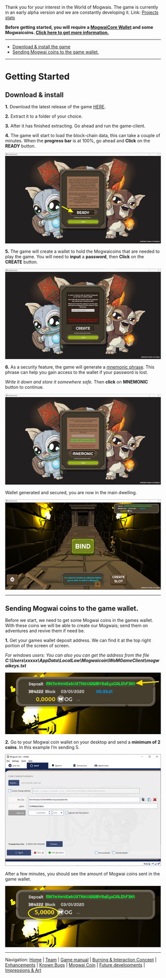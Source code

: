 Thank you for your interest in the World of Mogwais. The game is currently in an early alpha version and we are constantly developing it. Link: [Projects stats](https://github.com/orgs/WorldOfMogwais/projects)

**Before getting started, you will require a [MogwaiCore Wallet](https://mogwaicoin.org/#section-6) and some Mogwaicoins. [Click here to get more information. ](https://mogwaicoin.org/index.html)**

***

* [Download & install the game](https://github.com/WorldOfMogwais/WoM-Releases/wiki/02-Game-manual#download--install)
* [Sending Mogwai coins to the game wallet.](https://github.com/WorldOfMogwais/WoM-Releases/wiki/02-Game-manual#sending-mogwai-coins-to-the-game-wallet)

***


# Getting Started

## Download & install

**1.** Download the latest release of the game [HERE](https://github.com/WorldOfMogwais/WoM-Releases/releases).


**2.** Extract it to a folder of your choice.


**3.** After it has finished extracting. Go ahead and run the game-client.




**4.** The game will start to load the block-chain data, this can take a couple of minutes. When the **progress bar** is at 100%, go ahead and **Click** on the **READY** button.

![](https://github.com/iteachit/WoM-Game-wiki-files/blob/master/screencap001.png)





**5.** The game will create a wallet to hold the Mogwaicoins that are needed to play the game. You will need to **input** a **password**, then **Click** on the **CREATE** button.

![](https://github.com/iteachit/WoM-Game-wiki-files/blob/master/screencap002.png)


**6.** As a security feature, the game will generate a [mnemonic phrase](https://en.bitcoin.it/wiki/Seed_phrase). This phrase can help you gain access to the wallet if your password is lost.

_Write it down and store it somewhere safe._  Then **click** on **MNEMONIC** button to continue.

![](https://github.com/iteachit/WoM-Game-wiki-files/blob/master/Screencap003.png)



Wallet generated and secured, you are now in the main dwelling.

![](https://github.com/iteachit/WoM-Game-wiki-files/blob/master/Screencap004.png)


***

## Sending Mogwai coins to the game wallet.

Before we start, we need to get some Mogwai coins in the games wallet. With these coins we will be able to create our Mogwais; send them on adventures and revive them if need be. 

**1.** Get your games wallet deposit address. We can find it at the top right portion of the screen of screen.

_For windows users: You can also you can get the address from the file **C:\Users\xxxxx\AppData\LocalLow\Mogwaicoin\WoMGameClient\mogwaikeys.txt**_

![](https://github.com/iteachit/WoM-Game-wiki-files/blob/master/Screencap005.png)


**2.** Go to your Mogwai coin wallet on your desktop and send a **minimum of 2 coins**.  In this example I’m sending 5. 

![](https://github.com/iteachit/WoM-Game-wiki-files/blob/master/Screencap006.png)


After a few minutes, you should see the amount of Mogwai coins sent in the game wallet.

![](https://github.com/iteachit/WoM-Game-wiki-files/blob/master/Screencap007.png)

***





Navigation: [Home](https://github.com/WorldOfMogwais/WoM-Releases/wiki) | 
[Team](https://github.com/WorldOfMogwais/WoM-Releases/wiki/01-Team) | 
[Game manual](https://github.com/WorldOfMogwais/WoM-Releases/wiki/02-Game-manual) | 
[Burning & Interaction Concept](https://github.com/WorldOfMogwais/WoM-Releases/wiki/03-Burning-&-Interaction--Concept) | [Enhancements](https://github.com/WorldOfMogwais/WoM-Releases/wiki/04-Enhancements) | 
[Known Bugs](https://github.com/WorldOfMogwais/WoM-Releases/wiki/05-Known-Bugs) | 
[Mogwai Coin](https://github.com/WorldOfMogwais/WoM-Releases/wiki/06-Mogwai-Coin-Cryptocurrency) | 
[Future developments](https://github.com/WorldOfMogwais/WoM-Releases/wiki/07-Future-developments) | 
[Impressions & Art](https://github.com/WorldOfMogwais/WoM-Releases/wiki/08-Impressions-&-Art)

